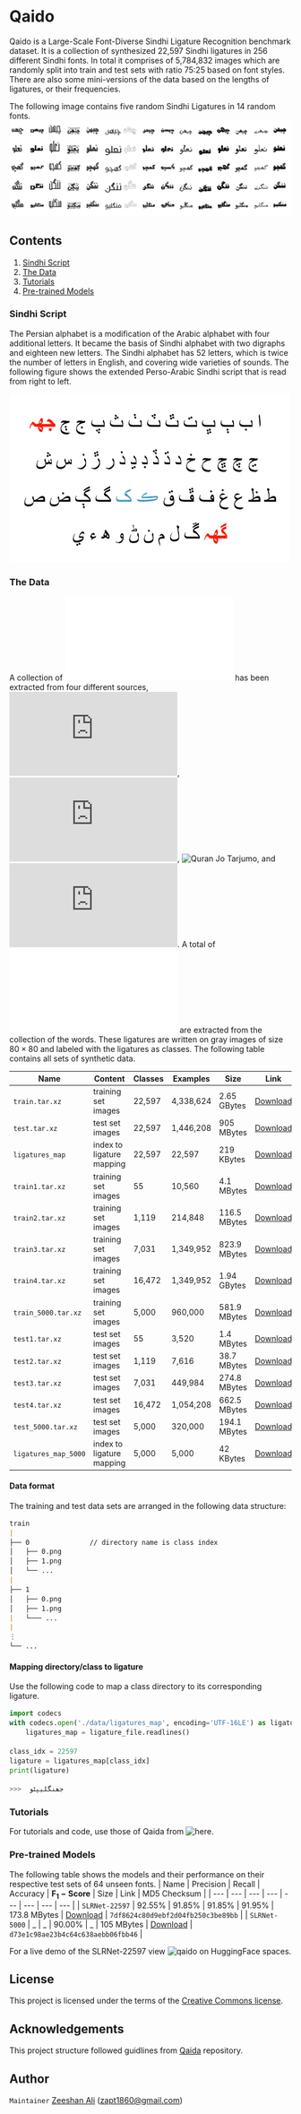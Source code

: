 # Qaido
Qaido is a Large-Scale Font-Diverse Sindhi Ligature Recognition benchmark dataset. It is a collection of synthesized 22,597 Sindhi ligatures in 256 different Sindhi fonts. In total it comprises of 5,784,832 images which are randomly split into train and test sets with ratio 75:25 based on font styles. There are also some mini-versions of the data based on the lengths of ligatures, or their frequencies.

The following image contains five random Sindhi Ligatures in 14 random fonts.
![](doc/img/sprite_sindhi.png)

## Contents
 1. [Sindhi Script](#Sindhi-Script)
 2. [The Data](#the-data)
 3. [Tutorials](#Tutorials)
 4. [Pre-trained Models](#Pre-trained-models)

### Sindhi Script
The Persian alphabet is a modification of the Arabic alphabet with four additional letters. It became the basis of Sindhi alphabet with two digraphs and eighteen new letters. The Sindhi alphabet has 52 letters, which is twice the number of letters in English, and covering wide varieties of sounds. The following figure shows the extended Perso-Arabic Sindhi script that is read from right to left.

<img src="doc/img/sindhi_alphabet.png" width="500" height="300" />

### The Data
A collection of ![104,145 unique words](data/sindhi_words.txt) has been extracted from four different sources, ![Shah Jo Risalo](https://github.com/amarfayazburiro/shah-sachal-sindhi-language/blob/master/Risalo(without-airab).txt), ![Sachal Jo Sindhi Kalaam](https://github.com/amarfayazburiro/shah-sachal-sindhi-language/blob/master/Corpus.txt), ![Quran Jo Tarjumo](https://github.com/zeeshanalipanhwar/quran-jo-tarjumo), and ![Digital South Asia Library](https://dsal.uchicago.edu/about.html). A total of ![22,597 Sindhi ligatures](data/ligatures.txt) are extracted from the collection of the words. These ligatures are written on gray images of size $80\times80$ and labeled with the ligatures as classes. The following table contains all sets of synthetic data.

| Name  | Content | Classes | Examples | Size | Link | MD5 Checksum|
| --- | --- |--- | --- | --- |--- |--- |
| `train.tar.xz`        | training set images       | 22,597  | 4,338,624   | 2.65 GBytes   | [Download](https://drive.google.com/file/d/1hC0h_tnaL2AcuBiB6l-_NZTOvS4dFHXo/view?usp=sharing) |`c1df00bb2c8f3ca8f86981c173e11e60`|
| `test.tar.xz`         | test set images           | 22,597  | 1,446,208   | 905 MBytes    | [Download](https://drive.google.com/file/d/1EvM5SqDruOn1RBHf7vFk2ITS3sze90og/view?usp=sharing) |`393076c1f014a28d5bee285d4cb78b90`|
| `ligatures_map`       | index to ligature mapping | 22,597  | 22,597      | 219 KBytes    | [Download](https://drive.google.com/file/d/1LEjsDRrw-04oXeYLtsDIKUvLJVZNjhRh/view?usp=sharing) |`d5afa69dea351c1df16da7f785d4b42c`|
| `train1.tar.xz`       | training set images       | 55      | 10,560      | 4.1 MBytes    | [Download](https://drive.google.com/file/d/1yglPnEck2mMpFyobP5wsPjHknIiNpJ06/view?usp=sharing) |`7d18159f33de2caa0dfccf3c91b8549b`|
| `train2.tar.xz`       | training set images       | 1,119   | 214,848     | 116.5 MBytes  | [Download](https://drive.google.com/file/d/1oanftujv8CBFj9ezR5tQjH-MawvYsjpf/view?usp=sharing) |`86350c846d471b0de55b248f73a5be4f`|
| `train3.tar.xz`       | training set images       | 7,031   | 1,349,952   | 823.9 MBytes  | [Download](https://drive.google.com/file/d/1v0ofBdKj-HPIR3WohK9Rx-4e26bbzTju/view?usp=sharing) |`e05f2fa53547a453f026101ba18dfa0c`|
| `train4.tar.xz`       | training set images       | 16,472  | 1,349,952   | 1.94 GBytes   | [Download](https://drive.google.com/file/d/18uqBLOdJDxxgXA9MnmsJlmc35FBFBDYt/view?usp=sharing) |`1e4d0402347c47dfe40e850258278f7e`|
| `train_5000.tar.xz`   | training set images       | 5,000   | 960,000     | 581.9 MBytes  | [Download](https://drive.google.com/file/d/1BfMVm-L2ORngQCjpDDitTiyLylP5zImN/view?usp=sharing) |`c1db3f5e8c530499aaa9da7e9c731f38`|
| `test1.tar.xz`        | test set images           | 55      | 3,520       | 1.4 MBytes    | [Download](https://drive.google.com/file/d/1jUqVYGOJLeakr5wpNrL9dVT34MXnwAdF/view?usp=sharing) |`6e9c9ee73607da4201504566994b6e09`|
| `test2.tar.xz`        | test set images           | 1,119   | 7,616       | 38.7 MBytes   | [Download](https://drive.google.com/file/d/1gAT9jhqkYj2WNEbtR9iCAyBGkMd4zbxa/view?usp=sharing) |`79aa49ba9c1638847fdaf9c58990f7c8`|
| `test3.tar.xz`        | test set images           | 7,031   | 449,984     | 274.8 MBytes  | [Download](https://drive.google.com/file/d/1VIYlPKJI1EnFekOADswDpdVrhyhi9dWe/view?usp=sharing) |`4598e9a30cc989a9a4db7c17a76ac531`|
| `test4.tar.xz`        | test set images           | 16,472  | 1,054,208   | 662.5 MBytes  | [Download](https://drive.google.com/file/d/1euqfYVJdwmwwwYjvYCp8MoIenwN3ehI9/view?usp=sharing) |`b0df91021bb4d0c6396bb31a2e0c6517`|
| `test_5000.tar.xz`    | test set images           | 5,000   | 320,000     | 194.1 MBytes  | [Download](https://drive.google.com/file/d/1P0Y9yxH3ZRD1YQ0rYaLtccKMa_3L_1wH/view?usp=sharing) |`8bf0d00db37004ca01595f9133241b01`|
| `ligatures_map_5000`  | index to ligature mapping | 5,000   | 5,000       | 42 KBytes     | [Download](https://drive.google.com/file/d/1kwFWvmLloyDb7bLIq0stJEyq4KFh1ymP/view?usp=sharing) |`93cf0c3228e42addaca9774a5fe07c30`|

#### Data format
The training and test data sets are arranged in the following data structure:

```markdown
train
|
├── 0               // directory name is class index
│   ├── 0.png
│   ├── 1.png
│   └── ...
|
├── 1               
│   ├── 0.png
│   ├── 1.png
|   └─── ...
|
⋮
└── ...

```

#### Mapping directory/class to ligature 
Use the following code to map a class directory to its corresponding ligature.
 
```python
import codecs
with codecs.open('./data/ligatures_map', encoding='UTF-16LE') as ligature_file:
    ligatures_map = ligature_file.readlines()

class_idx = 22597
ligature = ligatures_map[class_idx]
print(ligature)

>>>  ‫ﺟﮭﻨﮕﻠﻴﭙﮣﻮ‬
``` 

### Tutorials
For tutorials and code, use those of Qaida from ![here](https://github.com/AtiqueUrRehman/qaida/tree/master#Tutorials).

### Pre-trained Models
The following table shows the models and their performance on their respective test sets of 64 unseen fonts.
| Name  | Precision | Recall | Accuracy | $\mathbf{F_1-Score}$ | Size | Link | MD5 Checksum |
| --- | --- | --- | --- | --- | --- | --- | --- |
| `SLRNet-22597` | 92.55% | 91.85% | 91.85% | 91.95% | 173.8 MBytes | [Download](https://drive.google.com/file/d/1-9YulWRPLeBmqS_SlsPNtLIDd1qEwY-K/view?usp=sharing) | `7df8624c80d9ebf2d04fb250c3be89bb` |
| `SLRNet-5000`  | _      | _      | 90.00% | _      | 105 MBytes   | [Download](https://drive.google.com/file/d/1-E_FE7FoHankNhZA6TK7TwBacbE45Vuo/view?usp=sharing) | `d73e1c98ae23b4c64c638aebb06fbb46` |

For a live demo of the SLRNet-22597 view ![qaido](https://huggingface.co/spaces/ZeeshanAli/qaido) on HuggingFace spaces.

## License
This project is licensed under the terms of the [Creative Commons license](https://github.com/zeeshanalipanhwar/qaido/blob/master/LICENSE).

## Acknowledgements
This project structure followed guidlines from [Qaida](https://github.com/AtiqueUrRehman/qaida) repository.

## Author
`Maintainer` [Zeeshan Ali](https://github.com/zeeshanalipanhwar) (zapt1860@gmail.com)


